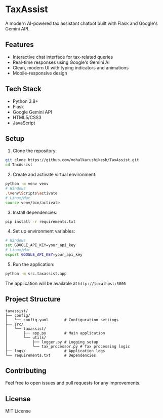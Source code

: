 # TaxAssist

A modern AI-powered tax assistant chatbot built with Flask and Google's Gemini API.

## Features

- Interactive chat interface for tax-related queries
- Real-time responses using Google's Gemini AI
- Clean, modern UI with typing indicators and animations
- Mobile-responsive design

## Tech Stack

- Python 3.8+
- Flask
- Google Gemini API
- HTML5/CSS3
- JavaScript

## Setup

1. Clone the repository:
```bash
git clone https://github.com/mohalkarushikesh/TaxAssist.git
cd TaxAssist
```

2. Create and activate virtual environment:
```bash
python -m venv venv
# Windows
.\venv\Scripts\activate
# Linux/Mac
source venv/bin/activate
```

3. Install dependencies:
```bash
pip install -r requirements.txt
```

4. Set up environment variables:
```bash
# Windows
set GOOGLE_API_KEY=your_api_key
# Linux/Mac
export GOOGLE_API_KEY=your_api_key
```

5. Run the application:
```bash
python -m src.taxassist.app
```

The application will be available at `http://localhost:5000`

## Project Structure

```
taxassist/
├── config/
│   └── config.yaml       # Configuration settings
├── src/
│   └── taxassist/
│       ├── app.py        # Main application
│       └── utils/
│           ├── logger.py # Logging setup
│           └── tax_processor.py # Tax processing logic
├── logs/                 # Application logs
└── requirements.txt      # Dependencies
```

## Contributing

Feel free to open issues and pull requests for any improvements.

## License

MIT License